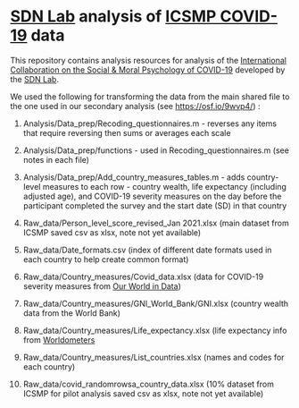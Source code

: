 # [SDN Lab](https://github.com/SDN-lab) analysis of [ICSMP COVID-19](https://icsmp-covid19.netlify.app/) data

This repository contains analysis resources for analysis of the [International Collaboration on the Social & Moral Psychology of COVID-19](https://icsmp-covid19.netlify.app/) developed by the [SDN Lab](https://www.sdn-lab.org/).

We used the following for transforming the data from the main shared file to the one used in our secondary analysis (see https://osf.io/9wvp4/) :

1. Analysis/Data_prep/Recoding_questionnaires.m - reverses any items that require reversing then sums or averages each scale
1. Analysis/Data_prep/functions - used in Recoding_questionnaires.m (see notes in each file)
1. Analysis/Data_prep/Add_country_measures_tables.m - adds country-level measures to each row - country wealth, life expectancy (including adjusted age), and COVID-19 severity measures on the day before the participant completed the survey and the start date (SD) in that country

1. Raw_data/Person_level_score_revised_Jan 2021.xlsx (main dataset from ICSMP saved csv as xlsx, note not yet available)
1. Raw_data/Date_formats.csv (index of different date formats used in each country to help create common format)
1. Raw_data/Country_measures/Covid_data.xlsx (data for COVID-19 severity measures from [Our World in Data](https://ourworldindata.org/coronavirus))
1. Raw_data/Country_measures/GNI_World_Bank/GNI.xlsx (country wealth data from the World Bank)
1. Raw_data/Country_measures/Life_expectancy.xlsx (life expectancy info from [Worldometers](Worldometers.info)
1. Raw_data/Country_measures/List_countries.xlsx (names and codes for each country)
1. Raw_data/covid_randomrowsa_country_data.xlsx (10% dataset from ICSMP for pilot analysis saved csv as xlsx, note not yet available)



